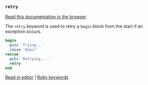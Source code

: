 ### `retry`

[Read this documentation in the browser](https://github.com/Shopify/ruby-lsp/blob/main/static_docs/retry.md)

The `retry` keyword is used to retry a `begin` block from the start if an exception occurs.

```ruby
begin
  puts 'Trying...'
  raise 'Oops!'
rescue
  puts 'Retrying...'
  retry
end
```

[Read in editor](static_docs/retry.md) | [Ruby keywords](https://docs.ruby-lang.org/en/3.3/keywords_rdoc.html)
